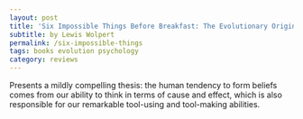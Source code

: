 ```yaml
---
layout: post
title: 'Six Impossible Things Before Breakfast: The Evolutionary Origins of Belief (2011)'
subtitle: by Lewis Wolpert
permalink: /six-impossible-things
tags: books evolution psychology
category: reviews
---
```


Presents a mildly compelling thesis: the human tendency to form beliefs comes from our ability to think in terms of cause and effect, which is also responsible for our remarkable tool-using and tool-making abilities.